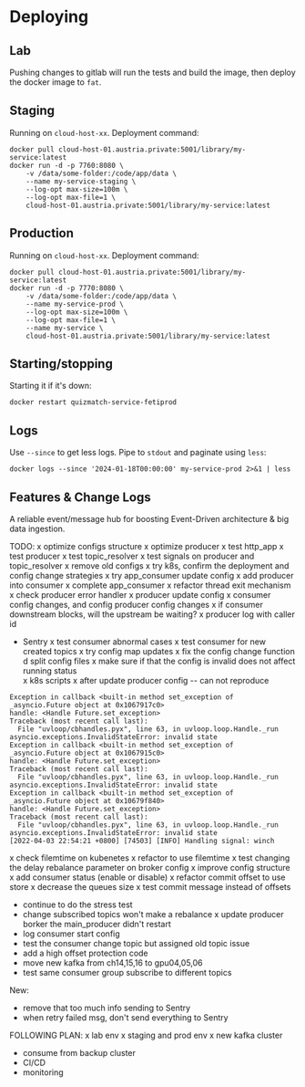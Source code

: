 # Deploying

## Lab

Pushing changes to gitlab will run the tests and build the image, then deploy 
the docker image to `fat`.

## Staging

Running on `cloud-host-xx`. Deployment command:

```shell
docker pull cloud-host-01.austria.private:5001/library/my-service:latest
docker run -d -p 7760:8080 \
    -v /data/some-folder:/code/app/data \
    --name my-service-staging \
    --log-opt max-size=100m \
    --log-opt max-file=1 \
    cloud-host-01.austria.private:5001/library/my-service:latest
```

## Production

Running on `cloud-host-xx`. Deployment command:

```shell
docker pull cloud-host-01.austria.private:5001/library/my-service:latest
docker run -d -p 7770:8080 \
    -v /data/some-folder:/code/app/data \
    --name my-service-prod \
    --log-opt max-size=100m \
    --log-opt max-file=1 \
    --name my-service \
    cloud-host-01.austria.private:5001/library/my-service:latest
```

## Starting/stopping

Starting it if it's down:

```shell
docker restart quizmatch-service-fetiprod
```

## Logs

Use `--since` to get less logs. Pipe to `stdout` and paginate using `less`:

```shell
docker logs --since '2024-01-18T00:00:00' my-service-prod 2>&1 | less
```

## Features & Change Logs
A reliable event/message hub for boosting Event-Driven architecture &amp; big data ingestion.

TODO:
x optimize configs structure
x optimize producer
x test http_app
x test producer
x test topic_resolver
x test signals on producer and topic_resolver 
x remove old configs
x try k8s, confirm the deployment and config change strategies
x try app_consumer update config
x add producer into consumer 
x complete app_consumer
x refactor thread exit mechanism
x check producer error handler
x producer update config 
x consumer config changes, and config producer config changes
x if consumer downstream blocks, will the upstream be waiting? 
x producer log with caller id
- Sentry
x test consumer abnormal cases
x test consumer for new created topics
x try config map updates
x fix the config change function
  d split config files
  x make sure if that the config is invalid does not affect running status    
x k8s scripts
x after update producer config -- can not reproduce
```shell
Exception in callback <built-in method set_exception of _asyncio.Future object at 0x1067917c0>
handle: <Handle Future.set_exception>
Traceback (most recent call last):
  File "uvloop/cbhandles.pyx", line 63, in uvloop.loop.Handle._run
asyncio.exceptions.InvalidStateError: invalid state
Exception in callback <built-in method set_exception of _asyncio.Future object at 0x1067915c0>
handle: <Handle Future.set_exception>
Traceback (most recent call last):
  File "uvloop/cbhandles.pyx", line 63, in uvloop.loop.Handle._run
asyncio.exceptions.InvalidStateError: invalid state
Exception in callback <built-in method set_exception of _asyncio.Future object at 0x10679f840>
handle: <Handle Future.set_exception>
Traceback (most recent call last):
  File "uvloop/cbhandles.pyx", line 63, in uvloop.loop.Handle._run
asyncio.exceptions.InvalidStateError: invalid state
[2022-04-03 22:54:21 +0800] [74503] [INFO] Handling signal: winch
```
x check filemtime on kubenetes 
x refactor to use filemtime
x test changing the delay rebalance parameter on broker config
x improve config structure
x add consumer status (enable or disable)
x refactor commit offset to use store
x decrease the queues size
x test commit message instead of offsets
- continue to do the stress test
- change subscribed topics won't make a rebalance
x update producer borker the main_producer didn't restart
- log consumer start config
- test the consumer change topic but assigned old topic issue
- add a high offset protection code
- move new kafka from ch14,15,16 to gpu04,05,06
- test same consumer group subscribe to different topics

New:
- remove that too much info sending to Sentry
- when retry failed msg, don't send everything to Sentry

FOLLOWING PLAN:
x lab env
x staging and prod env
x new kafka cluster
- consume from backup cluster
- CI/CD
- monitoring
